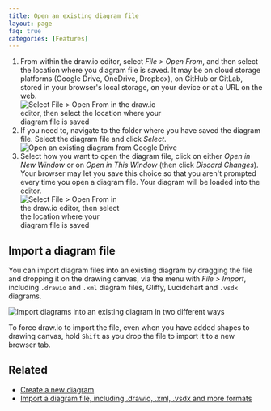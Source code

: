 ```yaml
---
title: Open an existing diagram file
layout: page
faq: true
categories: [Features]
---
```


1. From within the draw.io editor, select _File > Open From_, and then select the location where you diagram file is saved. It may be on cloud storage platforms (Google Drive, OneDrive, Dropbox), on GitHub or GitLab, stored in your browser's local storage, on your device or at a URL on the web. 
<br /><img src="/assets/img/blog/file-open-from.png" style="width=100%;max-width:300px;height:auto;" alt="Select File > Open From in the draw.io editor, then select the location where your diagram file is saved">
2. If you need to, navigate to the folder where you have saved the diagram file. Select the diagram file and click _Select_. 
<br /><img src="/assets/img/blog/google-drive-select-diagram-file-preview.png" style="width=100%;max-width:400px;height:auto;" alt="Open an existing diagram from Google Drive">
3. Select how you want to open the diagram file, click on either _Open in New Window_ or on _Open in This Window_ (then click _Discard Changes_). Your browser may let you save this choice so that you aren't prompted every time you open a diagram file. Your diagram will be loaded into the editor.
<br /><img src="/assets/img/blog/open-diagram-new-window.png" style="width=100%;max-width:200px;height:auto;" alt="Select File > Open From in the draw.io editor, then select the location where your diagram file is saved">

## Import a diagram file 

You can import diagram files into an existing diagram by dragging the file and dropping it on the drawing canvas, via the menu with _File > Import_, including ``.drawio`` and ``.xml`` diagram files, Gliffy, Lucidchart and ``.vsdx`` diagrams.

<img src="/assets/img/blog/import-file.gif" style="max-width:100%;height:auto;" alt="Import diagrams into an existing diagram in two different ways">

To force draw.io to import the file, even when you have added shapes to drawing canvas, hold ``Shift`` as you drop the file to import it to a new browser tab. 
## Related

* [Create a new diagram](/doc/faq/new-diagram.html)
* [Import a diagram file, including .drawio, .xml, .vsdx and more formats](/doc/faq/import-diagram.html)